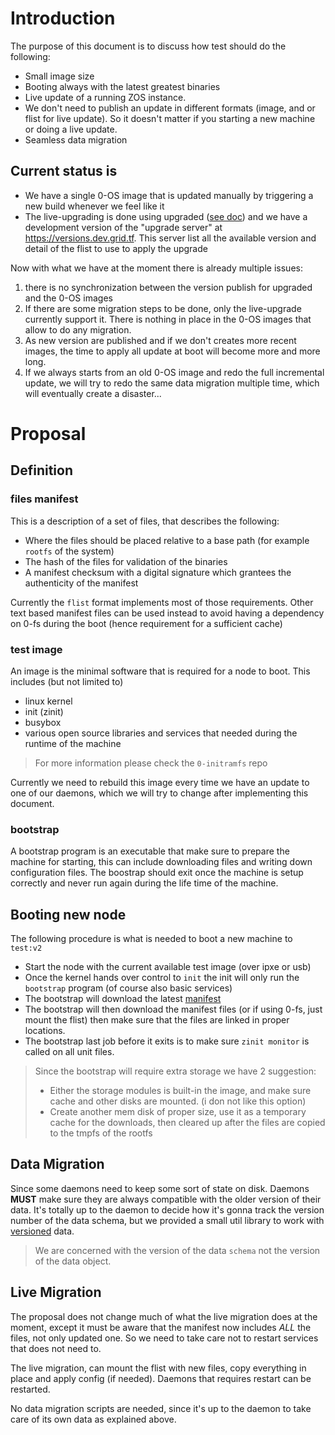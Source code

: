 # Introduction
The purpose of this document is to discuss how test should do the following:
- Small image size
- Booting always with the latest greatest binaries
- Live update of a running ZOS instance.
- We don't need to publish an update in different formats (image, and or flist for live update). So it doesn't matter if you starting a new machine or doing a live update.
- Seamless data migration

## Current status is
- We have a single 0-OS image that is updated manually by triggering a new build whenever we feel like it
- The live-upgrading is done using upgraded ([see doc](https://github.com/threefoldtech/test/tree/master/docs/upgrade)) and we have a development version of the "upgrade server" at https://versions.dev.grid.tf. This server list all the available version and detail of the flist to use to apply the upgrade

Now with what we have at the moment there is already multiple issues:
1. there is no synchronization between the version publish for upgraded and the 0-OS images
2. If there are some migration steps to be done, only the live-upgrade currently support it. There is nothing in place in the 0-OS images that allow to do any migration.
3. As new version are published and if we don't creates more recent images, the time to apply all update at boot will become more and more long.
4. If we always starts from an old 0-OS image and redo the full incremental update, we will try to redo the same data migration multiple time, which will eventually create a disaster...

# Proposal
## Definition

### files manifest
This is a description of a set of files, that describes the following:
- Where the files should be placed relative to a base path (for example `rootfs` of the system)
- The hash of the files for validation of the binaries
- A manifest checksum with a digital signature which grantees the authenticity of the manifest

Currently the `flist` format implements most of those requirements. Other text based manifest files can be used instead to avoid having a dependency on 0-fs during the boot (hence requirement for a sufficient cache)

### test image
An image is the minimal software that is required for a node to boot. This includes (but not limited to)
- linux kernel
- init (zinit)
- busybox
- various open source libraries and services that needed during the runtime of the machine

> For more information please check the `0-initramfs` repo

Currently we need to rebuild this image every time we have an update to one of our daemons, which we will try to change after implementing this document.

### bootstrap
A bootstrap program is an executable that make sure to prepare the machine for starting, this can include downloading files and writing down configuration files. The boostrap should exit once the machine is setup correctly and never run again during the life time of the machine.

## Booting new node
The following procedure is what is needed to boot a new machine to `test:v2`

- Start the node with the current available test image (over ipxe or usb)
- Once the kernel hands over control to `init` the init will only run the `bootstrap` program (of course also basic services)
- The bootstrap will download the latest [manifest](#files-manifest)
- The bootstrap will then download the manifest files (or if using 0-fs, just mount the flist) then make sure that the files are linked in proper locations.
- The bootstrap last job before it exits is to make sure `zinit monitor` is called on all unit files.

> Since the bootstrap will require extra storage we have 2 suggestion:
> - Either the storage modules is built-in the image, and make sure cache and other disks are mounted. (i don not like this option)
> - Create another mem disk of proper size, use it as a temporary cache for the downloads, then cleared up after the files are copied to the tmpfs of the rootfs

## Data Migration
Since some daemons need to keep some sort of state on disk. Daemons **MUST** make sure they are always compatible with the older version of their data. It's totally up to the daemon to decide how it's gonna track the version number of the data schema, but we provided a small util library to work with [versioned](../pkg/versioned) data.

> We are concerned with the version of the data `schema` not the version of the data object.

## Live Migration
The proposal does not change much of what the live migration does at the moment, except it must be aware that the manifest now includes *ALL* the files, not only updated one. So we need to take care not to restart services that does not need to.

The live migration, can mount the flist with new files, copy everything in place and apply config (if needed). Daemons that requires restart can be restarted.

No data migration scripts are needed, since it's up to the daemon to take care of its own data as explained above.
